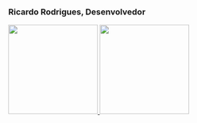 <h3> Ricardo Rodrigues, Desenvolvedor </h3>

<div>
  <a href="github.com/Microfugo/Microfugo">
  <img height="180em" src="https://github-readme-stats.vercel.app/api?username=Microfugo&show_icons=true&theme=dracula&include_all_commits=true&count_private=true"/>
  <img height="180em" src="https://github-readme-stats.vercel.app/top-langs/?username=Microfugo&layout=compact&langs_count=16&theme=dracula"/>
  </div>

  <div style ="display: inline_block"><br>
    <link rel="stylesheet" href="https://cdn.jsdelivr.net/gh/devicons/devicon@v2.15.1/devicon.min.css">
          
          
  </div>
